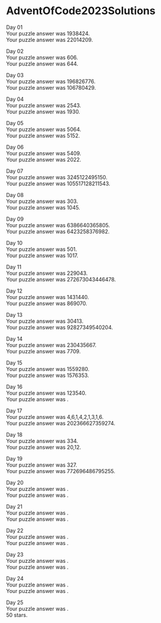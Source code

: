 # AdventOfCode2023Solutions
Day 01<br>
Your puzzle answer was 1938424.<br>
Your puzzle answer was 22014209.

Day 02<br>
Your puzzle answer was 606.<br>
Your puzzle answer was 644.

Day 03<br>
Your puzzle answer was 196826776.<br>
Your puzzle answer was 106780429.

Day 04<br>
Your puzzle answer was 2543.<br>
Your puzzle answer was 1930.

Day 05<br>
Your puzzle answer was 5064.<br>
Your puzzle answer was 5152.

Day 06<br>
Your puzzle answer was 5409.<br>
Your puzzle answer was 2022.

Day 07<br>
Your puzzle answer was 3245122495150.<br>
Your puzzle answer was 105517128211543.

Day 08<br>
Your puzzle answer was 303.<br>
Your puzzle answer was 1045.

Day 09<br>
Your puzzle answer was 6386640365805.<br>
Your puzzle answer was 6423258376982.

Day 10<br>
Your puzzle answer was 501.<br>
Your puzzle answer was 1017.

Day 11<br>
Your puzzle answer was 229043.<br>
Your puzzle answer was 272673043446478.

Day 12<br>
Your puzzle answer was 1431440.<br>
Your puzzle answer was 869070.

Day 13<br>
Your puzzle answer was 30413.<br>
Your puzzle answer was 92827349540204.

Day 14<br>
Your puzzle answer was 230435667.<br>
Your puzzle answer was 7709.

Day 15<br>
Your puzzle answer was 1559280.<br>
Your puzzle answer was 1576353.

Day 16<br>
Your puzzle answer was 123540.<br>
Your puzzle answer was .

Day 17<br>
Your puzzle answer was 4,6,1,4,2,1,3,1,6.<br>
Your puzzle answer was 202366627359274.

Day 18<br>
Your puzzle answer was 334.<br>
Your puzzle answer was 20,12.

Day 19<br>
Your puzzle answer was 327.<br>
Your puzzle answer was 772696486795255.

Day 20<br>
Your puzzle answer was .<br>
Your puzzle answer was .

Day 21<br>
Your puzzle answer was .<br>
Your puzzle answer was .

Day 22<br>
Your puzzle answer was .<br>
Your puzzle answer was .

Day 23<br>
Your puzzle answer was .<br>
Your puzzle answer was .

Day 24<br>
Your puzzle answer was .<br>
Your puzzle answer was .

Day 25<br>
Your puzzle answer was .<br>
50 stars.